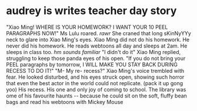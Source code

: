 # audrey is writes teacher day story
"Xiao Ming! WHERE IS YOUR HOMEWORK? I WANT YOUR 10 PEEL PARAGRAPHS NOW!" Ms Lulu roared. *rawr* She craned that long sKinNyYYy neck to glare into Xiao Ming's eyes.
Xiao Ming did not do his homework. He never did his homework. He reads webtoons all day and sleeps at 2am. He sleeps in class too. *hm sounds familiar*
"I didn't do it" Xiao Ming replied, struggling to keep those panda eyes of his open. "If you do not bring your PEEL paragraphs by tomorrow, I WILL MAKE YOU STAY BACK DURING RECESS TO DO IT!"
"M- My re- recess?" Xiao Ming's voice trembled with fear. He looked disturbed, and his eyes struck open, showing such horror that even the best actor in the world could not replicate. (pack it up gong yoo)
His recess. His one and only joy of coming to school. The library was ome of his favourite haunts -- because he could sit on the soft, fluffy bean bags and read his webtoons with Mickey Mouse
